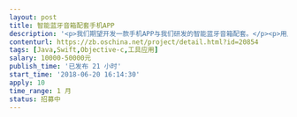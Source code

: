 ```yaml
---                
layout: post       
title: 智能蓝牙音箱配套手机APP           
description: '<p>我们期望开发一款手机APP与我们研发的智能蓝牙音箱配套。</p><p>用户通过手机APP的蓝牙模式连接硬件后，能够控制声效（均衡器）、FM收音、定时开关灯、定时播放或关闭音乐、设置闹钟、控制LED灯光色彩亮度及闪烁方式、播放USB、SD存储卡或外放的音乐等，该智能蓝牙音箱配套手机APP后可以广泛应用于出租的士、家庭室内、户外娱乐等多种场景。</p>'     
contenturl: https://zb.oschina.net/project/detail.html?id=20854      
tags: [Java,Swift,Objective-c,工具应用]            
salary: 10000-50000元          
publish_time: '已发布 21 小时'         
start_time: '2018-06-20 16:14:30'           
apply: 10                   
time_range: 1 月              
status: 招募中                  
---                 
```

